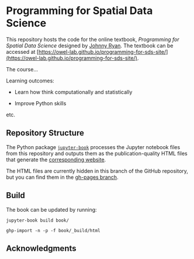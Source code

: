 # Programming for Spatial Data Science

This repository hosts the code for the online textbook, *Programming for Spatial Data Science* designed by [Johnny Ryan](https://www.johnny-ryan.com/). The textbook can be accessed at [https://owel-lab.github.io/programming-for-sds-site/](https://owel-lab.github.io/programming-for-sds-site/). 

The course...

Learning outcomes:

* Learn how think computationally and statistically

* Improve Python skills

etc. 

## Repository Structure

The Python package [`jupyter-book`](https://jupyterbook.org/intro.html#install-jupyter-book) processes the Jupyter notebook files from this repository and outputs them as the publication-quality HTML files that generate the [corresponding website](https://owel-lab.github.io/programming-for-sds-site/).

The HTML files are currently hidden in this branch of the GitHub repository, but you can find them in the [gh-pages branch](https://github.com/owel-lab/programming-for-sds-site/tree/gh-pages).

## Build

The book can be updated by running:

`jupyter-book build book/`

`ghp-import -n -p -f book/_build/html`

## Acknowledgments






